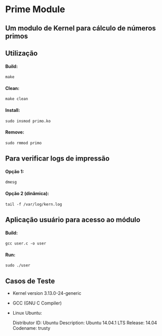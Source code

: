 Prime Module
============


Um modulo de Kernel para cálculo de números primos
--------------------------------------------------

Utilização
----------

#### Build:

	make

#### Clean:

	make clean

#### Install:

	sudo insmod primo.ko

#### Remove:

	sudo rmmod primo


Para verificar logs de impressão
--------------------------------

#### Opção 1:

	dmesg

#### Opção 2 (dinâmica):

	tail -f /var/log/kern.log


Aplicação usuário para acesso ao módulo
---------------------------------------

#### Build:

	gcc user.c -o user

#### Run:

	sudo ./user

Casos de Teste
--------------
- Kernel version 3.13.0-24-generic

- GCC (GNU C Compiler)

- Linux Ubuntu:

	Distributor ID:	Ubuntu
	Description:	Ubuntu 14.04.1 LTS
	Release:	14.04
	Codename:	trusty
